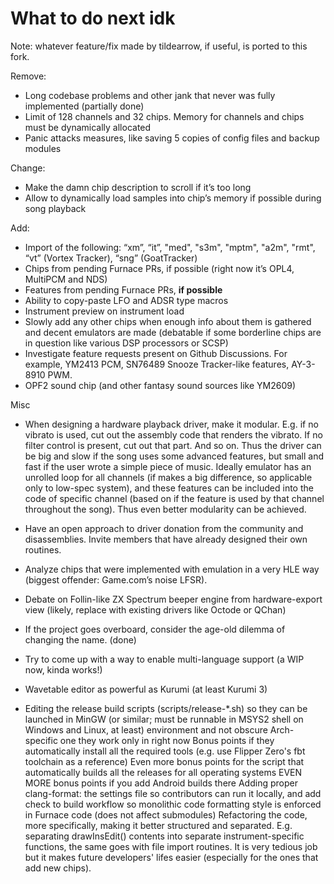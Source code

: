 # What to do next idk

Note: whatever feature/fix made by tildearrow, if useful, is ported to this fork.

Remove:
- Long codebase problems and other jank that never was fully implemented (partially done)
- Limit of 128 channels and 32 chips. Memory for channels and chips must be dynamically allocated
- Panic attacks measures, like saving 5 copies of config files and backup modules

Change:
- Make the damn chip description to scroll if it’s too long
- Allow to dynamically load samples into chip’s memory if possible during song playback

Add:
- Import of the following: “xm”, “it”, "med", "s3m", "mptm", "a2m", "rmt", “vt” (Vortex Tracker), “sng” (GoatTracker)
- Chips from pending Furnace PRs, if possible (right now it’s OPL4, MultiPCM and NDS)
- Features from pending Furnace PRs, **if possible**
- Ability to copy-paste LFO and ADSR type macros
- Instrument preview on instrument load
- Slowly add any other chips when enough info about them is gathered and decent emulators are made (debatable if some borderline chips are in question like various DSP processors or SCSP)
- Investigate feature requests present on Github Discussions. For example, YM2413 PCM, SN76489 Snooze Tracker-like features, AY-3-8910 PWM.
- OPF2 sound chip (and other fantasy sound sources like YM2609)

Misc
- When designing a hardware playback driver, make it modular. E.g. if no vibrato is used, cut out the assembly code that renders the vibrato. If no filter control is present, cut out that part. And so on. Thus the driver can be big and slow if the song uses some advanced features, but small and fast if the user wrote a simple piece of music. Ideally emulator has an unrolled loop for all channels (if makes a big difference, so applicable only to low-spec system), and these features can be included into the code of specific channel (based on if the feature is used by that channel throughout the song). Thus even better modularity can be achieved.
- Have an open approach to driver donation from the community and disassemblies. Invite members that have already designed their own routines.
- Analyze chips that were implemented with emulation in a very HLE way (biggest offender: Game.com’s noise LFSR).
- Debate on Follin-like ZX Spectrum beeper engine from hardware-export view (likely, replace with existing drivers like Octode or QChan)
- If the project goes overboard, consider the age-old dilemma of changing the name. (done)
- Try to come up with a way to enable multi-language support (a WIP now, kinda works!)
- Wavetable editor as powerful as Kurumi (at least Kurumi 3)

- Editing the release build scripts (scripts/release-*.sh) so they can be launched in MinGW (or similar; must be runnable in MSYS2 shell on Windows and Linux, at least) environment and not obscure Arch-specific one they work only in right now
Bonus points if they automatically install all the required tools (e.g. use Flipper Zero's fbt toolchain as a reference)
Even more bonus points for the script that automatically builds all the releases for all operating systems
EVEN MORE bonus points if you add Android builds there
Adding proper clang-format: the settings file so contributors can run it locally, and add check to build workflow so monolithic code formatting style is enforced in Furnace code (does not affect submodules)
Refactoring the code, more specifically, making it better structured and separated. E.g. separating drawInsEdit() contents into separate instrument-specific functions, the same goes with file import routines. It is very tedious job but it makes future developers' lifes easier (especially for the ones that add new chips).
